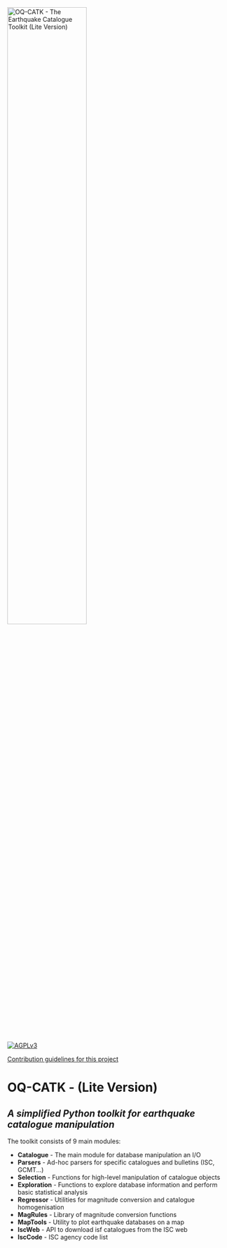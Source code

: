 <img alt="OQ-CATK - The Earthquake Catalogue Toolkit (Lite Version)" class="right" style="width: 60%" src="https://raw.githubusercontent.com/klunk386/CatalogueTool-Lite/master/Logo/OQ-CATK-Logo.png" />

[![AGPLv3](https://www.gnu.org/graphics/agplv3-88x31.png)](https://www.gnu.org/licenses/agpl.html)

[Contribution guidelines for this project](Logo/OQ-CATK-Logo.png)

# OQ-CATK - (Lite Version)
## *A simplified Python toolkit for earthquake catalogue manipulation*

The toolkit consists of 9 main modules:
  * **Catalogue** - The main module for database manipulation an I/O
  * **Parsers** - Ad-hoc parsers for specific catalogues and bulletins (ISC, GCMT...)
  * **Selection** - Functions for high-level manipulation of catalogue objects
  * **Exploration** - Functions to explore database information and perform basic statistical analysis
  * **Regressor** - Utilities for magnitude conversion and catalogue homogenisation
  * **MagRules** - Library of magnitude conversion functions
  * **MapTools** - Utility to plot earthquake databases on a map
  * **IscWeb** - API to download isf catalogues from the ISC web
  * **IscCode** - ISC agency code list



